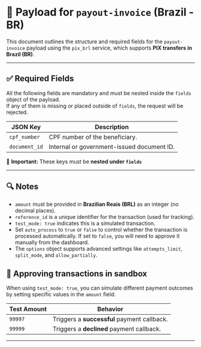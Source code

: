 # 📄 Payload for `payout-invoice` (Brazil - BR)

This document outlines the structure and required fields for the `payout-invoice` payload using the `pix_brl` service, which supports **PIX transfers in Brazil (BR)**.

---

## ✅ Required Fields

All the following fields are mandatory and must be nested inside the `fields` object of the payload.  
If any of them is missing or placed outside of `fields`, the request will be rejected.

| JSON Key       | Description                                     |
|----------------|-------------------------------------------------|
| `cpf_number`   | CPF number of the beneficiary.                  |
| `document_id`  | Internal or government-issued document ID.      |

📝 **Important:** These keys must be **nested under `fields`**

---

## 🔍 Notes

- `amount` must be provided in **Brazilian Reais (BRL)** as an integer (no decimal places).
- `reference_id` is a unique identifier for the transaction (used for tracking).
- `test_mode: true` indicates this is a simulated transaction.
- Set `auto_process` to `true` or `false` to control whether the transaction is processed automatically. If set to `false`, you will need to approve it manually from the dashboard.
- The `options` object supports advanced settings like `attempts_limit`, `split_mode`, and `allow_partially`.

## 🎯 Approving transactions in sandbox

When using `test_mode: true`, you can simulate different payment outcomes by setting specific values in the `amount` field:

| Test Amount    | Behavior                                    |
|----------------|---------------------------------------------|
| `99997`        | Triggers a **successful** payment callback. |
| `99999`        | Triggers a **declined** payment callback.   |

---
